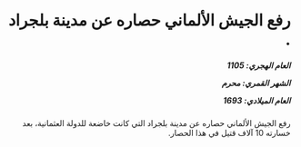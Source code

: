 <h1 dir="rtl">رفع الجيش الألماني حصاره عن مدينة بلجراد .</h1>

<h5 dir="rtl">العام الهجري:  1105

الشهر القمري: محرم

العام الميلادي: 1693</h5>

<p dir="rtl">رفع الجيش الألماني حصاره عن مدينة بلجراد التي كانت خاضعة للدولة العثمانية، بعد خسارته 10 آلاف قتيل في هذا الحصار.</p></br>
